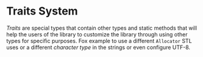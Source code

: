# Traits System
_Traits_ are special types that contain other types and static methods
that will help the users of the library to customize the library through
using other types for specific purposes. Fox example to use a different
`Allocator` STL uses or a different _character type_ in the strings or
even configure UTF-8.

